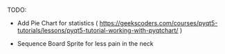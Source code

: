 TODO: 

- Add Pie Chart for statistics ( https://geekscoders.com/courses/pyqt5-tutorials/lessons/pyqt5-tutorial-working-with-pyqtchart/  )

- Sequence Board Sprite for less pain in the neck
